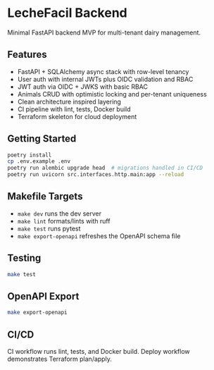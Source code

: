 # LecheFacil Backend

Minimal FastAPI backend MVP for multi-tenant dairy management.

## Features
- FastAPI + SQLAlchemy async stack with row-level tenancy
- User auth with internal JWTs plus OIDC validation and RBAC
- JWT auth via OIDC + JWKS with basic RBAC
- Animals CRUD with optimistic locking and per-tenant uniqueness
- Clean architecture inspired layering
- CI pipeline with lint, tests, Docker build
- Terraform skeleton for cloud deployment

## Getting Started
```bash
poetry install
cp .env.example .env
poetry run alembic upgrade head  # migrations handled in CI/CD
poetry run uvicorn src.interfaces.http.main:app --reload
```

## Makefile Targets
- `make dev` runs the dev server
- `make lint` formats/lints with ruff
- `make test` runs pytest
- `make export-openapi` refreshes the OpenAPI schema file

## Testing
```bash
make test
```

## OpenAPI Export
```bash
make export-openapi
```

## CI/CD
CI workflow runs lint, tests, and Docker build. Deploy workflow demonstrates Terraform plan/apply.
